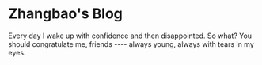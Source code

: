 # Zhangbao's Blog

Every day I wake up with confidence and then disappointed. So what? You should congratulate me, friends ---- always young, always with tears in my eyes.
